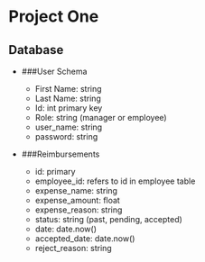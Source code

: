 # Project One

## Database

- ###User Schema

  - First Name: string
  - Last Name: string
  - Id: int primary key
  - Role: string (manager or employee)
  - user_name: string
  - password: string


- ###Reimbursements
  - id: primary
  - employee_id: refers to id in employee table
  - expense_name: string
  - expense_amount: float
  - expense_reason: string
  - status: string (past, pending, accepted)
  - date: date.now()
  - accepted_date: date.now()
  - reject_reason: string